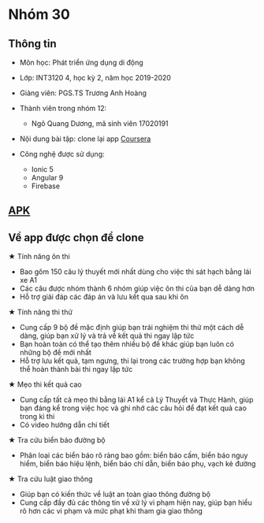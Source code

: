 # Nhóm 30

## Thông tin

- Môn học: Phát triển ứng dụng di động
- Lớp: INT3120 4, học kỳ 2, năm học 2019-2020
- Giảng viên: PGS.TS Trương Anh Hoàng
- Thành viên trong nhóm 12:
  - Ngô Quang Dương, mã sinh viên 17020191
 
- Nội dung bài tập: clone lại app [Coursera](https://play.google.com/store/apps/details?id=org.coursera.android)
- Công nghệ được sử dụng:
  - Ionic 5
  - Angular 9
  - Firebase

## [APK](https://drive.google.com/open?id=1AX_1lUYzauxtKvVxrfSk49bSzdPABFtd)

## Về app được chọn để clone

★ Tính năng ôn thi
- Bao gôm 150 câu lý thuyết mới nhất dùng cho việc thi sát hạch bằng lái xe A1
- Các câu được nhóm thành 6 nhóm giúp việc ôn thi của bạn dễ dàng hơn
- Hỗ trợ giải đáp các đáp án và lưu kết qua sau khi ôn

★ Tính năng thi thử
- Cung cấp 9 bộ đề mặc định giúp bạn trải nghiệm thi thử một cách dễ dàng, giúp bạn xử lý và trả về kết quả thi ngay lập tức
- Bạn hoàn toàn có thể tạo thêm nhiều bộ đề khác giúp bạn luôn có những bộ đề mới nhất
- Hỗ trợ lưu kết quả, tạm ngưng, thi lại trong các trường hợp bạn không thể hoàn thành bài thi ngay lập tức

★ Mẹo thi kết quả cao
- Cung cấp tất cả mẹo thi bằng lái A1 kể cả Lý Thuyết và Thực Hành, giúp bạn đáng kể trong việc học và ghi nhớ các câu hỏi để đạt kết quả cao trong kì thi
- Có video hướng dẫn chi tiết

★ Tra cứu biển báo đường bộ
- Phân loại các biển báo rõ ràng bao gồm: biển báo cấm, biển báo nguy hiểm, biển báo hiệu lệnh, biển báo chỉ dẫn, biển báo phụ, vạch kẻ đường

★ Tra cứu luật giao thông
- Giúp bạn có kiến thức về luật an toàn giao thông đường bộ
- Cung cấp đầy đủ các thông tin về xử lý vi phạm hiện nay, giúp bạn hiểu rõ hơn các vi phạm và mức phạt khi tham gia giao thông
